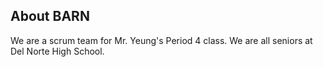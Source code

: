 ## About BARN

We are a scrum team for Mr. Yeung's Period 4 class. We are all seniors at Del Norte High School.


